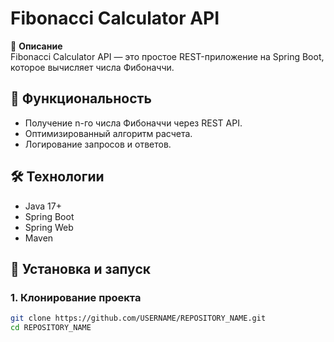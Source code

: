 # Fibonacci Calculator API

📌 **Описание**  
Fibonacci Calculator API — это простое REST-приложение на Spring Boot, которое вычисляет числа Фибоначчи.

## 🚀 Функциональность
- Получение n-го числа Фибоначчи через REST API.
- Оптимизированный алгоритм расчета.
- Логирование запросов и ответов.

## 🛠️ Технологии
- Java 17+
- Spring Boot
- Spring Web
- Maven

## 🔧 Установка и запуск
### 1. Клонирование проекта
```bash
git clone https://github.com/USERNAME/REPOSITORY_NAME.git
cd REPOSITORY_NAME

